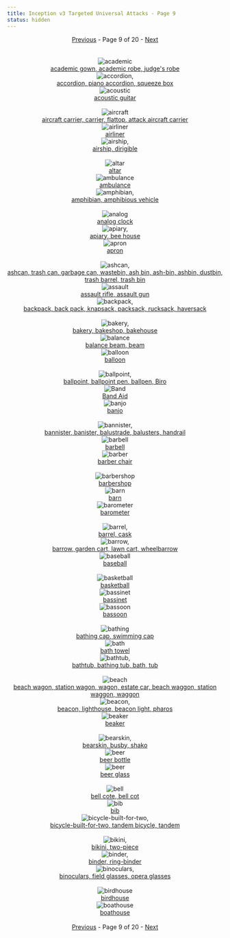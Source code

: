 ```yaml
---
title: Inception v3 Targeted Universal Attacks - Page 9
status: hidden
---
```

<center><a href="inception-v3-targeted-universal-attacks-page-8.html">Previous</a> - Page 9 of 20 - <a href="inception-v3-targeted-universal-attacks-page-10.html">Next</a></center>
<br /><br /><div class="row">
<div id=400 class="col-md-4"><center>
<img src="/images/incv3_univ/400.png" alt=academic gown, academic robe, judge's robe /><br />
<a href="#400">academic gown, academic robe, judge's robe</a></center></div>
<div id=401 class="col-md-4"><center>
<img src="/images/incv3_univ/401.png" alt=accordion, piano accordion, squeeze box /><br />
<a href="#401">accordion, piano accordion, squeeze box</a></center></div>
<div id=402 class="col-md-4"><center>
<img src="/images/incv3_univ/402.png" alt=acoustic guitar /><br />
<a href="#402">acoustic guitar</a></center></div>
</div><br />
<div class="row">
<div id=403 class="col-md-4"><center>
<img src="/images/incv3_univ/403.png" alt=aircraft carrier, carrier, flattop, attack aircraft carrier /><br />
<a href="#403">aircraft carrier, carrier, flattop, attack aircraft carrier</a></center></div>
<div id=404 class="col-md-4"><center>
<img src="/images/incv3_univ/404.png" alt=airliner /><br />
<a href="#404">airliner</a></center></div>
<div id=405 class="col-md-4"><center>
<img src="/images/incv3_univ/405.png" alt=airship, dirigible /><br />
<a href="#405">airship, dirigible</a></center></div>
</div><br />
<div class="row">
<div id=406 class="col-md-4"><center>
<img src="/images/incv3_univ/406.png" alt=altar /><br />
<a href="#406">altar</a></center></div>
<div id=407 class="col-md-4"><center>
<img src="/images/incv3_univ/407.png" alt=ambulance /><br />
<a href="#407">ambulance</a></center></div>
<div id=408 class="col-md-4"><center>
<img src="/images/incv3_univ/408.png" alt=amphibian, amphibious vehicle /><br />
<a href="#408">amphibian, amphibious vehicle</a></center></div>
</div><br />
<div class="row">
<div id=409 class="col-md-4"><center>
<img src="/images/incv3_univ/409.png" alt=analog clock /><br />
<a href="#409">analog clock</a></center></div>
<div id=410 class="col-md-4"><center>
<img src="/images/incv3_univ/410.png" alt=apiary, bee house /><br />
<a href="#410">apiary, bee house</a></center></div>
<div id=411 class="col-md-4"><center>
<img src="/images/incv3_univ/411.png" alt=apron /><br />
<a href="#411">apron</a></center></div>
</div><br />
<div class="row">
<div id=412 class="col-md-4"><center>
<img src="/images/incv3_univ/412.png" alt=ashcan, trash can, garbage can, wastebin, ash bin, ash-bin, ashbin, dustbin, trash barrel, trash bin /><br />
<a href="#412">ashcan, trash can, garbage can, wastebin, ash bin, ash-bin, ashbin, dustbin, trash barrel, trash bin</a></center></div>
<div id=413 class="col-md-4"><center>
<img src="/images/incv3_univ/413.png" alt=assault rifle, assault gun /><br />
<a href="#413">assault rifle, assault gun</a></center></div>
<div id=414 class="col-md-4"><center>
<img src="/images/incv3_univ/414.png" alt=backpack, back pack, knapsack, packsack, rucksack, haversack /><br />
<a href="#414">backpack, back pack, knapsack, packsack, rucksack, haversack</a></center></div>
</div><br />
<div class="row">
<div id=415 class="col-md-4"><center>
<img src="/images/incv3_univ/415.png" alt=bakery, bakeshop, bakehouse /><br />
<a href="#415">bakery, bakeshop, bakehouse</a></center></div>
<div id=416 class="col-md-4"><center>
<img src="/images/incv3_univ/416.png" alt=balance beam, beam /><br />
<a href="#416">balance beam, beam</a></center></div>
<div id=417 class="col-md-4"><center>
<img src="/images/incv3_univ/417.png" alt=balloon /><br />
<a href="#417">balloon</a></center></div>
</div><br />
<div class="row">
<div id=418 class="col-md-4"><center>
<img src="/images/incv3_univ/418.png" alt=ballpoint, ballpoint pen, ballpen, Biro /><br />
<a href="#418">ballpoint, ballpoint pen, ballpen, Biro</a></center></div>
<div id=419 class="col-md-4"><center>
<img src="/images/incv3_univ/419.png" alt=Band Aid /><br />
<a href="#419">Band Aid</a></center></div>
<div id=420 class="col-md-4"><center>
<img src="/images/incv3_univ/420.png" alt=banjo /><br />
<a href="#420">banjo</a></center></div>
</div><br />
<div class="row">
<div id=421 class="col-md-4"><center>
<img src="/images/incv3_univ/421.png" alt=bannister, banister, balustrade, balusters, handrail /><br />
<a href="#421">bannister, banister, balustrade, balusters, handrail</a></center></div>
<div id=422 class="col-md-4"><center>
<img src="/images/incv3_univ/422.png" alt=barbell /><br />
<a href="#422">barbell</a></center></div>
<div id=423 class="col-md-4"><center>
<img src="/images/incv3_univ/423.png" alt=barber chair /><br />
<a href="#423">barber chair</a></center></div>
</div><br />
<div class="row">
<div id=424 class="col-md-4"><center>
<img src="/images/incv3_univ/424.png" alt=barbershop /><br />
<a href="#424">barbershop</a></center></div>
<div id=425 class="col-md-4"><center>
<img src="/images/incv3_univ/425.png" alt=barn /><br />
<a href="#425">barn</a></center></div>
<div id=426 class="col-md-4"><center>
<img src="/images/incv3_univ/426.png" alt=barometer /><br />
<a href="#426">barometer</a></center></div>
</div><br />
<div class="row">
<div id=427 class="col-md-4"><center>
<img src="/images/incv3_univ/427.png" alt=barrel, cask /><br />
<a href="#427">barrel, cask</a></center></div>
<div id=428 class="col-md-4"><center>
<img src="/images/incv3_univ/428.png" alt=barrow, garden cart, lawn cart, wheelbarrow /><br />
<a href="#428">barrow, garden cart, lawn cart, wheelbarrow</a></center></div>
<div id=429 class="col-md-4"><center>
<img src="/images/incv3_univ/429.png" alt=baseball /><br />
<a href="#429">baseball</a></center></div>
</div><br />
<div class="row">
<div id=430 class="col-md-4"><center>
<img src="/images/incv3_univ/430.png" alt=basketball /><br />
<a href="#430">basketball</a></center></div>
<div id=431 class="col-md-4"><center>
<img src="/images/incv3_univ/431.png" alt=bassinet /><br />
<a href="#431">bassinet</a></center></div>
<div id=432 class="col-md-4"><center>
<img src="/images/incv3_univ/432.png" alt=bassoon /><br />
<a href="#432">bassoon</a></center></div>
</div><br />
<div class="row">
<div id=433 class="col-md-4"><center>
<img src="/images/incv3_univ/433.png" alt=bathing cap, swimming cap /><br />
<a href="#433">bathing cap, swimming cap</a></center></div>
<div id=434 class="col-md-4"><center>
<img src="/images/incv3_univ/434.png" alt=bath towel /><br />
<a href="#434">bath towel</a></center></div>
<div id=435 class="col-md-4"><center>
<img src="/images/incv3_univ/435.png" alt=bathtub, bathing tub, bath, tub /><br />
<a href="#435">bathtub, bathing tub, bath, tub</a></center></div>
</div><br />
<div class="row">
<div id=436 class="col-md-4"><center>
<img src="/images/incv3_univ/436.png" alt=beach wagon, station wagon, wagon, estate car, beach waggon, station waggon, waggon /><br />
<a href="#436">beach wagon, station wagon, wagon, estate car, beach waggon, station waggon, waggon</a></center></div>
<div id=437 class="col-md-4"><center>
<img src="/images/incv3_univ/437.png" alt=beacon, lighthouse, beacon light, pharos /><br />
<a href="#437">beacon, lighthouse, beacon light, pharos</a></center></div>
<div id=438 class="col-md-4"><center>
<img src="/images/incv3_univ/438.png" alt=beaker /><br />
<a href="#438">beaker</a></center></div>
</div><br />
<div class="row">
<div id=439 class="col-md-4"><center>
<img src="/images/incv3_univ/439.png" alt=bearskin, busby, shako /><br />
<a href="#439">bearskin, busby, shako</a></center></div>
<div id=440 class="col-md-4"><center>
<img src="/images/incv3_univ/440.png" alt=beer bottle /><br />
<a href="#440">beer bottle</a></center></div>
<div id=441 class="col-md-4"><center>
<img src="/images/incv3_univ/441.png" alt=beer glass /><br />
<a href="#441">beer glass</a></center></div>
</div><br />
<div class="row">
<div id=442 class="col-md-4"><center>
<img src="/images/incv3_univ/442.png" alt=bell cote, bell cot /><br />
<a href="#442">bell cote, bell cot</a></center></div>
<div id=443 class="col-md-4"><center>
<img src="/images/incv3_univ/443.png" alt=bib /><br />
<a href="#443">bib</a></center></div>
<div id=444 class="col-md-4"><center>
<img src="/images/incv3_univ/444.png" alt=bicycle-built-for-two, tandem bicycle, tandem /><br />
<a href="#444">bicycle-built-for-two, tandem bicycle, tandem</a></center></div>
</div><br />
<div class="row">
<div id=445 class="col-md-4"><center>
<img src="/images/incv3_univ/445.png" alt=bikini, two-piece /><br />
<a href="#445">bikini, two-piece</a></center></div>
<div id=446 class="col-md-4"><center>
<img src="/images/incv3_univ/446.png" alt=binder, ring-binder /><br />
<a href="#446">binder, ring-binder</a></center></div>
<div id=447 class="col-md-4"><center>
<img src="/images/incv3_univ/447.png" alt=binoculars, field glasses, opera glasses /><br />
<a href="#447">binoculars, field glasses, opera glasses</a></center></div>
</div><br />
<div class="row">
<div id=448 class="col-md-4"><center>
<img src="/images/incv3_univ/448.png" alt=birdhouse /><br />
<a href="#448">birdhouse</a></center></div>
<div id=449 class="col-md-4"><center>
<img src="/images/incv3_univ/449.png" alt=boathouse /><br />
<a href="#449">boathouse</a></center></div>
</div><br />
<center><a href="inception-v3-targeted-universal-attacks-page-8.html">Previous</a> - Page 9 of 20 - <a href="inception-v3-targeted-universal-attacks-page-10.html">Next</a></center>
